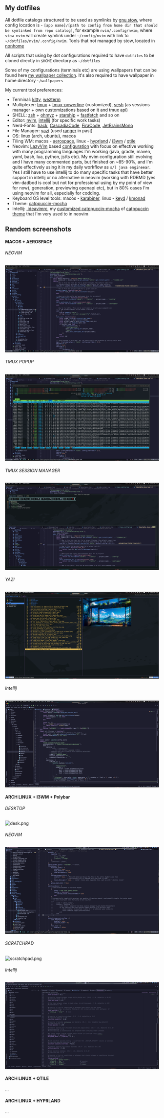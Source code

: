 ## My dotfiles

All dotfile catalogs structured to be used as symlinks by [gnu stow](https://www.gnu.org/software/stow/), where config location is - `[app name]/[path to config from home dir that should be symlinked from repo catalog]`, for example `nvim/.config/nvim`, where `stow nvim` will create symlink under `~/config/nvim` with link to `~/dotfiles/nvim/.config/nvim`. Tools that not managed by stow, located in [nonhome](nonhome)

All scripts that using by dot configurations required to have `dotfiles` to be cloned directly in `$HOME` directory as `~/dotfiles`

Some of my configurations (terminals etc) are using wallpapers that can be found here [my wallpaper collection](https://gitlab.com/Serhii.Dudar1/wallpapers).
It's also required to have wallpaper in home directory `~/wallpapers`

My current tool preferences:

- Terminal: [kitty](kitty), [wezterm](wezterm)
- Multiplexer: [tmux](tmux) + [tmux-powerline](tmux/.tmux/plugins/tmux-powerline) (customized), [sesh](https://github.com/joshmedeski/sesh) (as sessions manager + own customizations based on it and tmux api)
- SHELL: [zsh](zsh) + [ohmyz](https://ohmyz.sh/) + [starship](https://starship.rs/) + [fastfetch](https://github.com/fastfetch-cli/fastfetch) and so on
- Editor: [nvim](nvim), [intellij](idea) (for specific work tasks)
- Nerd-Fonts: [hack](https://www.programmingfonts.org/#hack), [CascadiaCode](https://www.programmingfonts.org/#cascadia-code), [FiraCode](https://www.programmingfonts.org/#firacode), [JetBrainsMono](https://www.programmingfonts.org/#jetbrainsmono)
- File Manager: [yazi](yazi) (used [ranger](ranger) in past)
- OS: linux (arch, ubuntu), macos
- Tiling WM: macos - [aerospace](https://github.com/nikitabobko/AeroSpace), linux - [hyprland](https://github.com/hyprwm/Hyprland) / [i3wm](https://i3wm.org/) / [qtile](https://qtile.org/)
- Neovim: [LazyVim](https://www.lazyvim.org/) based [configuration](nvim/.config/nvim) with focus on effective working with many programming languages I'm working (java, gradle, maven, yaml, bash, lua, python, js/ts etc). My nvim configuration still evolving and I have many commented parts, but finished on ~85-90%, and I'm quite effectively using it in my daily workflow as `s/l java engineear`. Yes I still have to use intellij to do many specific tasks that have better support in intellij or no alternative in neovim (working with RDBMD (yes vim-dadbod is cool but not for professional using by my point of view for now), generation, previewing openapi etc), but in 80% cases I'm using neovim for all, especially for codding.
- Keyboard OS level tools: macos - [karabiner](karabiner), linux - [keyd](nonhome/keyd) / [kmonad](nonhome/kmonad)
- Theme: [catppuccin-mocha](https://github.com/catppuccin/nvim)
- Intellij: [.ideavimrc](idea/.ideavimrc), my [customized catppuccin-mocha](idea/Catppuccin_Mocha.icls) of [catppuccin theme](https://github.com/catppuccin/jetbrains) that I'm very used to in neovim

## Random screenshots

#### MACOS + AEROSPACE

###### NEOVIM

![img.png](images/mac/nvim.png)

###### TMUX POPUP

![img.png](images/mac/tmux_popup.png)

###### TMUX SESSION MANAGER

![img.png](images/mac/tmux_session_manager.png)

###### YAZI

![img.png](images/mac/yazi.png)

###### Intellij

![intellij.png](images/mac/intellij.png)

#### ARCH LINUX + I3WM + Polybar

###### DESKTOP

![desk.png](images/i3wm/desk.png)

###### NEOVIM

![nvim.png](images/i3wm/nvim.png)

###### SCRATCHPAD

![scratchpad.png](images/i3wm/scratchpad.png)

###### Intellij

![idea.png](images/i3wm/idea.png)

#### ARCH LINUX + QTILE

...

#### ARCH LINUX + HYPRLAND

...
